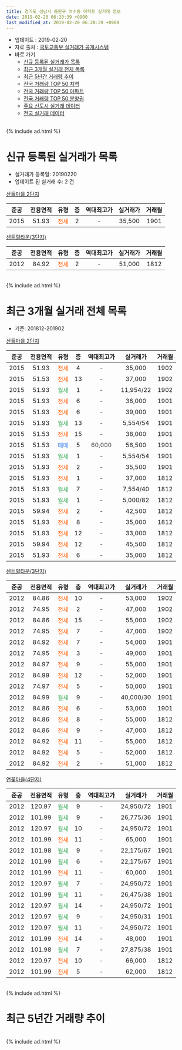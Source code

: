 ```yaml
---
title: 경기도 성남시 중원구 여수동 아파트 실거래 정보
date: 2019-02-20 06:20:39 +0900
last_modified_at: 2019-02-20 06:20:39 +0900
---
```


* 업데이트 : 2019-02-20
* 자료 출처 : [국토교통부 실거래가 공개시스템](http://rt.molit.go.kr)
* 바로 가기
    * [신규 등록된 실거래가 목록](#신규-등록된-실거래가-목록)
    * [최근 3개월 실거래 전체 목록](#최근-3개월-실거래-전체-목록)
    * [최근 5년간 거래량 추이](#최근-5년간-거래량-추이)
    * [전국 거래량 TOP 50 지역](https://inasie.github.io/apt-trade-info/최근-3개월-전국에서-가장-거래가-많이-발생한-지역)
    * [전국 거래량 TOP 50 아파트](https://inasie.github.io/apt-trade-info/최근-3개월-전국에서-가장-거래가-많이-발생한-아파트)
    * [전국 거래량 TOP 50 분양권](https://inasie.github.io/apt-trade-info/최근-3개월-전국에서-가장-거래가-많이-발생한-분양권)
    * [주요 신도시 실거래 데이터](https://inasie.github.io/apt-trade-info/주요-신도시)
    * [전국 실거래 데이터](https://inasie.github.io/apt-trade-info/전국)
<br>
{% include ad.html %}
<br>

# 신규 등록된 실거래가 목록
* 실거래가 등록일: 20190220
* 업데이트 된 실거래 수: 2 건


[산들마을 2단지](https://search.naver.com/search.naver?query=%EA%B2%BD%EA%B8%B0%EB%8F%84+%EC%84%B1%EB%82%A8%EC%8B%9C+%EC%A4%91%EC%9B%90%EA%B5%AC+%EC%97%AC%EC%88%98%EB%8F%99+%EC%82%B0%EB%93%A4%EB%A7%88%EC%9D%84+2%EB%8B%A8%EC%A7%80)

|준공|전용면적|유형|층|역대최고가|실거래가|거래월|
|:---:|:---:|:---:|:---:|:---:|:---:|:---:|
|2015|51.93|<span style="color:#ff5a00">전세</span>|2|<span style="color:#444444">-</span>|35,500|1901|

[센트럴타운(3단지)](https://search.naver.com/search.naver?query=%EA%B2%BD%EA%B8%B0%EB%8F%84+%EC%84%B1%EB%82%A8%EC%8B%9C+%EC%A4%91%EC%9B%90%EA%B5%AC+%EC%97%AC%EC%88%98%EB%8F%99+%EC%84%BC%ED%8A%B8%EB%9F%B4%ED%83%80%EC%9A%B4%283%EB%8B%A8%EC%A7%80%29)

|준공|전용면적|유형|층|역대최고가|실거래가|거래월|
|:---:|:---:|:---:|:---:|:---:|:---:|:---:|
|2012|84.92|<span style="color:#ff5a00">전세</span>|2|<span style="color:#444444">-</span>|51,000|1812|


<br>
{% include ad.html %}
<br>

# 최근 3개월 실거래 전체 목록
* 기준: 201812-201902


[산들마을 2단지](https://search.naver.com/search.naver?query=%EA%B2%BD%EA%B8%B0%EB%8F%84+%EC%84%B1%EB%82%A8%EC%8B%9C+%EC%A4%91%EC%9B%90%EA%B5%AC+%EC%97%AC%EC%88%98%EB%8F%99+%EC%82%B0%EB%93%A4%EB%A7%88%EC%9D%84+2%EB%8B%A8%EC%A7%80)

|준공|전용면적|유형|층|역대최고가|실거래가|거래월|
|:---:|:---:|:---:|:---:|:---:|:---:|:---:|
|2015|51.93|<span style="color:#ff5a00">전세</span>|4|<span style="color:#444444">-</span>|35,000|1902|
|2015|51.53|<span style="color:#ff5a00">전세</span>|13|<span style="color:#444444">-</span>|37,000|1902|
|2015|51.93|<span style="color:#34a853">월세</span>|1|<span style="color:#444444">-</span>|11,954/22|1902|
|2015|51.93|<span style="color:#ff5a00">전세</span>|6|<span style="color:#444444">-</span>|36,000|1901|
|2015|51.93|<span style="color:#ff5a00">전세</span>|6|<span style="color:#444444">-</span>|39,000|1901|
|2015|51.93|<span style="color:#34a853">월세</span>|13|<span style="color:#444444">-</span>|5,554/54|1901|
|2015|51.53|<span style="color:#ff5a00">전세</span>|15|<span style="color:#444444">-</span>|38,000|1901|
|2015|51.53|<span style="color:#4285f3">매매</span>|5|<span style="color:#444444">60,000</span>|56,500|1901|
|2015|51.93|<span style="color:#34a853">월세</span>|1|<span style="color:#444444">-</span>|5,554/54|1901|
|2015|51.93|<span style="color:#ff5a00">전세</span>|2|<span style="color:#444444">-</span>|35,500|1901|
|2015|51.93|<span style="color:#ff5a00">전세</span>|1|<span style="color:#444444">-</span>|37,000|1812|
|2015|51.93|<span style="color:#34a853">월세</span>|7|<span style="color:#444444">-</span>|7,554/40|1812|
|2015|51.93|<span style="color:#34a853">월세</span>|1|<span style="color:#444444">-</span>|5,000/82|1812|
|2015|59.94|<span style="color:#ff5a00">전세</span>|2|<span style="color:#444444">-</span>|42,500|1812|
|2015|51.93|<span style="color:#ff5a00">전세</span>|8|<span style="color:#444444">-</span>|35,000|1812|
|2015|51.93|<span style="color:#ff5a00">전세</span>|12|<span style="color:#444444">-</span>|33,000|1812|
|2015|59.94|<span style="color:#ff5a00">전세</span>|12|<span style="color:#444444">-</span>|45,500|1812|
|2015|51.93|<span style="color:#ff5a00">전세</span>|6|<span style="color:#444444">-</span>|35,000|1812|

[센트럴타운(3단지)](https://search.naver.com/search.naver?query=%EA%B2%BD%EA%B8%B0%EB%8F%84+%EC%84%B1%EB%82%A8%EC%8B%9C+%EC%A4%91%EC%9B%90%EA%B5%AC+%EC%97%AC%EC%88%98%EB%8F%99+%EC%84%BC%ED%8A%B8%EB%9F%B4%ED%83%80%EC%9A%B4%283%EB%8B%A8%EC%A7%80%29)

|준공|전용면적|유형|층|역대최고가|실거래가|거래월|
|:---:|:---:|:---:|:---:|:---:|:---:|:---:|
|2012|84.86|<span style="color:#ff5a00">전세</span>|10|<span style="color:#444444">-</span>|53,000|1902|
|2012|74.95|<span style="color:#ff5a00">전세</span>|2|<span style="color:#444444">-</span>|47,000|1902|
|2012|84.86|<span style="color:#ff5a00">전세</span>|15|<span style="color:#444444">-</span>|55,000|1902|
|2012|74.95|<span style="color:#ff5a00">전세</span>|7|<span style="color:#444444">-</span>|47,000|1902|
|2012|84.92|<span style="color:#ff5a00">전세</span>|7|<span style="color:#444444">-</span>|54,000|1901|
|2012|74.95|<span style="color:#ff5a00">전세</span>|3|<span style="color:#444444">-</span>|49,000|1901|
|2012|84.97|<span style="color:#ff5a00">전세</span>|9|<span style="color:#444444">-</span>|55,000|1901|
|2012|84.99|<span style="color:#ff5a00">전세</span>|12|<span style="color:#444444">-</span>|52,000|1901|
|2012|74.97|<span style="color:#ff5a00">전세</span>|5|<span style="color:#444444">-</span>|50,000|1901|
|2012|84.99|<span style="color:#34a853">월세</span>|9|<span style="color:#444444">-</span>|40,000/30|1901|
|2012|84.86|<span style="color:#ff5a00">전세</span>|6|<span style="color:#444444">-</span>|53,000|1901|
|2012|84.86|<span style="color:#ff5a00">전세</span>|8|<span style="color:#444444">-</span>|55,000|1812|
|2012|84.86|<span style="color:#ff5a00">전세</span>|9|<span style="color:#444444">-</span>|47,000|1812|
|2012|84.92|<span style="color:#ff5a00">전세</span>|11|<span style="color:#444444">-</span>|55,000|1812|
|2012|84.92|<span style="color:#ff5a00">전세</span>|5|<span style="color:#444444">-</span>|52,000|1812|
|2012|84.92|<span style="color:#ff5a00">전세</span>|2|<span style="color:#444444">-</span>|51,000|1812|

[연꽃마을(4단지)](https://search.naver.com/search.naver?query=%EA%B2%BD%EA%B8%B0%EB%8F%84+%EC%84%B1%EB%82%A8%EC%8B%9C+%EC%A4%91%EC%9B%90%EA%B5%AC+%EC%97%AC%EC%88%98%EB%8F%99+%EC%97%B0%EA%BD%83%EB%A7%88%EC%9D%84%284%EB%8B%A8%EC%A7%80%29)

|준공|전용면적|유형|층|역대최고가|실거래가|거래월|
|:---:|:---:|:---:|:---:|:---:|:---:|:---:|
|2012|120.97|<span style="color:#34a853">월세</span>|9|<span style="color:#444444">-</span>|24,950/72|1901|
|2012|101.99|<span style="color:#34a853">월세</span>|9|<span style="color:#444444">-</span>|26,775/36|1901|
|2012|120.97|<span style="color:#34a853">월세</span>|10|<span style="color:#444444">-</span>|24,950/72|1901|
|2012|101.99|<span style="color:#ff5a00">전세</span>|11|<span style="color:#444444">-</span>|65,000|1901|
|2012|101.98|<span style="color:#34a853">월세</span>|9|<span style="color:#444444">-</span>|22,175/67|1901|
|2012|101.99|<span style="color:#34a853">월세</span>|6|<span style="color:#444444">-</span>|22,175/67|1901|
|2012|101.99|<span style="color:#ff5a00">전세</span>|11|<span style="color:#444444">-</span>|60,000|1901|
|2012|120.97|<span style="color:#34a853">월세</span>|7|<span style="color:#444444">-</span>|24,950/72|1901|
|2012|101.99|<span style="color:#34a853">월세</span>|11|<span style="color:#444444">-</span>|26,475/38|1901|
|2012|120.97|<span style="color:#34a853">월세</span>|14|<span style="color:#444444">-</span>|24,950/72|1901|
|2012|120.97|<span style="color:#34a853">월세</span>|9|<span style="color:#444444">-</span>|24,950/31|1901|
|2012|120.97|<span style="color:#34a853">월세</span>|11|<span style="color:#444444">-</span>|24,950/72|1901|
|2012|101.99|<span style="color:#ff5a00">전세</span>|14|<span style="color:#444444">-</span>|48,000|1901|
|2012|101.98|<span style="color:#34a853">월세</span>|7|<span style="color:#444444">-</span>|27,875/38|1901|
|2012|120.97|<span style="color:#ff5a00">전세</span>|10|<span style="color:#444444">-</span>|66,000|1812|
|2012|101.99|<span style="color:#ff5a00">전세</span>|5|<span style="color:#444444">-</span>|62,000|1812|


<br>
{% include ad.html %}
<br>

# 최근 5년간 거래량 추이


<div style="width:100%;">
    <canvas id="deal_progress" height="200"></canvas>
</div>

<script>
new Chart(document.getElementById("deal_progress"), {
    type: 'line',
    data: {
        labels: ['201402','201403','201404','201405','201406','201407','201408','201409','201410','201411','201412','201501','201502','201503','201504','201505','201506','201507','201508','201509','201510','201511','201512','201601','201602','201603','201604','201605','201606','201607','201608','201609','201610','201611','201612','201701','201702','201703','201704','201705','201706','201707','201708','201709','201710','201711','201712','201801','201802','201803','201804','201805','201806','201807','201808','201809','201810','201811','201812','201901','201902'],
        datasets: [{
            label: '매매',
            pointRadius: 1,
            data: [0, 0, 2, 0, 0, 1, 0, 0, 1, 0, 1, 0, 5, 20, 16, 17, 12, 13, 6, 13, 22, 7, 25, 39, 20, 11, 9, 11, 18, 17, 19, 20, 24, 8, 9, 3, 14, 14, 17, 21, 25, 25, 20, 20, 14, 16, 13, 36, 16, 7, 7, 7, 8, 8, 25, 19, 1, 0, 0, 1, 0],
            borderColor: "rgba(255, 201, 14, 1)",
            backgroundColor: "rgba(255, 201, 14, 0.5)",
            fill: false,
            lineTension: 0
        },{
            label: '전월세',
            pointRadius: 1,
            data: [1, 4, 1, 2, 2, 2, 3, 2, 0, 2, 7, 20, 5, 7, 8, 4, 7, 5, 6, 6, 10, 95, 37, 16, 4, 8, 12, 5, 11, 15, 8, 10, 9, 11, 18, 38, 16, 20, 17, 10, 16, 18, 17, 18, 19, 22, 26, 58, 18, 25, 14, 19, 15, 13, 17, 18, 14, 14, 15, 27, 7],
            borderColor: "rgba(0, 141, 185, 1)",
            backgroundColor: "rgba(0, 141, 185, 0.5)",
            fill: false,
            lineTension: 0
        }
        ]
    },
    options: {
        responsive: true,
        title: {
            display: false
        },
        tooltips: {
            mode: 'index',
            intersect: false
        },
        hover: {
            mode: 'nearest',
            intersect: true
        },
        scales: {
            xAxes: [{
                display: true,
                scaleLabel: {
                    display: true,
                    labelString: '년/월'
                }
            }],
            yAxes: [{
                display: true,
                ticks: {
                    suggestedMin: 0,
                },
                scaleLabel: {
                    display: true,
                    labelString: '실거래 수'
                }
            }]
        }
    }
});

</script>


<br>
{% include ad.html %}
<br>


